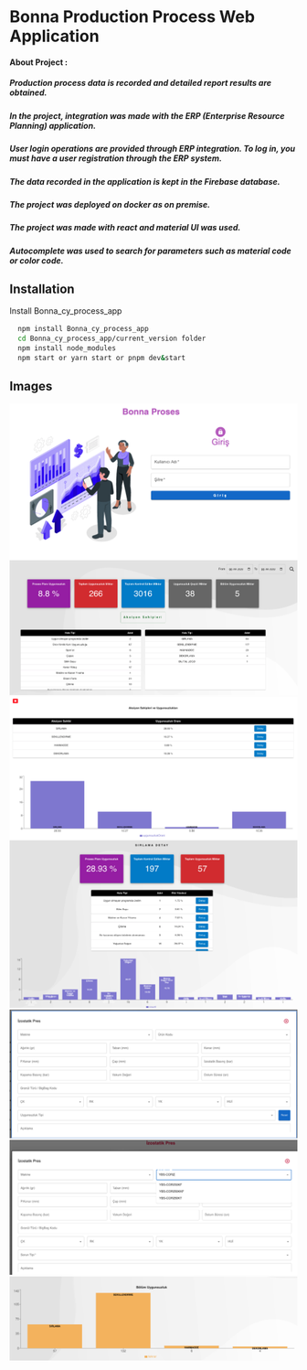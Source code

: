# Bonna Production Process Web Application

#### About Project : 
##### Production process data is recorded and detailed report results are obtained.
##### In the project, integration was made with the ERP (Enterprise Resource Planning) application.
##### User login operations are provided through ERP integration. To log in, you must have a user registration through the ERP system.
##### The data recorded in the application is kept in the Firebase database.
##### The project was deployed on docker as on premise.
##### The project was made with react and material UI was used.
##### Autocomplete was used to search for parameters such as material code or color code.

## Installation

Install Bonna_cy_process_app

```bash
  npm install Bonna_cy_process_app
  cd Bonna_cy_process_app/current_version folder
  npm install node_modules
  npm start or yarn start or pnpm dev&start
```

## Images

![](./pictures/loginPage.png)
![](./pictures/dashboardPage.png)
![](./pictures/aksiyonSahipleriModal.png)
![](./pictures/sirlamaDetayPage.png)
![](./pictures/dataEntyModal.png)
![](./pictures/autoComplete.png)
![](./pictures/uygunsulukGrafik.png)
